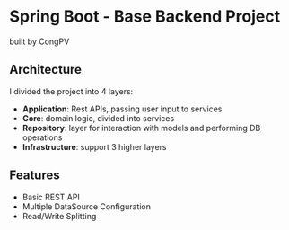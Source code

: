 
# Spring Boot - Base Backend Project

built by CongPV

## Architecture
I divided the project into 4 layers:

- **Application**: Rest APIs, passing user input to services
- **Core**: domain logic, divided into services
- **Repository**: layer for interaction with models and performing DB operations
- **Infrastructure**: support 3 higher layers

## Features

- Basic REST API
- Multiple DataSource Configuration
- Read/Write Splitting